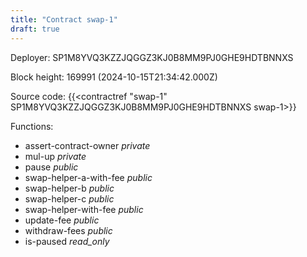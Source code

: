 ```yaml
---
title: "Contract swap-1"
draft: true
---
```

Deployer: SP1M8YVQ3KZZJQGGZ3KJ0B8MM9PJ0GHE9HDTBNNXS


 



Block height: 169991 (2024-10-15T21:34:42.000Z)

Source code: {{<contractref "swap-1" SP1M8YVQ3KZZJQGGZ3KJ0B8MM9PJ0GHE9HDTBNNXS swap-1>}}

Functions:

* assert-contract-owner _private_
* mul-up _private_
* pause _public_
* swap-helper-a-with-fee _public_
* swap-helper-b _public_
* swap-helper-c _public_
* swap-helper-with-fee _public_
* update-fee _public_
* withdraw-fees _public_
* is-paused _read_only_

